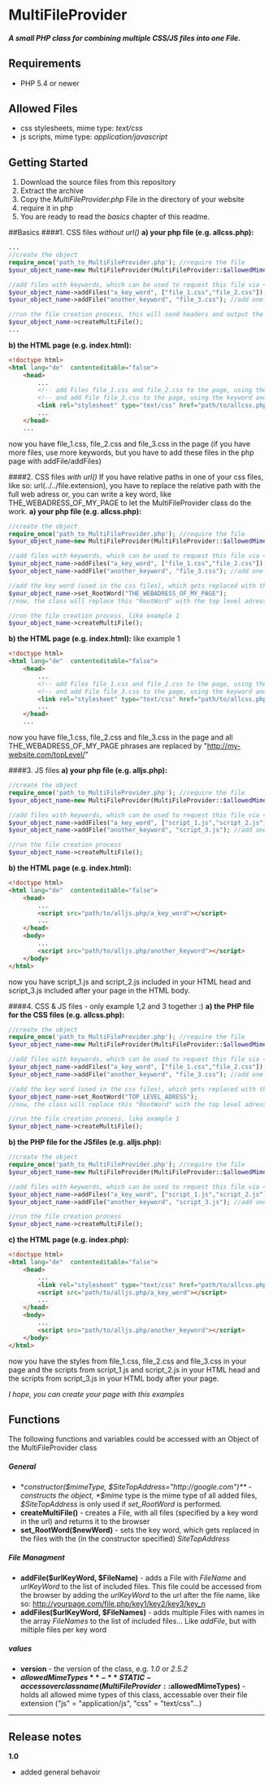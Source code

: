# MultiFileProvider
##### A small PHP class for combining multiple CSS/JS files into one File.

## Requirements
- PHP 5.4 or newer

## Allowed Files
- css stylesheets, mime type: *text/css*
- js scripts, mime type: *application/javascript*

## Getting Started
1. Download the source files from this repository
2. Extract the archive
3. Copy the *MultiFileProvider.php* File in the directory of your website
4. require it in php
7. You are ready to read the *basics* chapter of this readme.

##Basics
####1. CSS files *without url()*
**a) your php file (e.g. allcss.php):**

```php
...
//create the object 
require_once('path_to_MultiFileProvider.php'); //require the file
$your_object_name=new MultiFileProvider(MultiFileProvider::$allowedMimeTypes["css"]); //specifying the css mime type is easy, because you could access all allowed mime types of the class as array (file extension = key, mime type = value) with MultiFileProvider::$allowedMimeTypes.

//add files with keywords, which can be used to request this file via <link> in html
$your_object_name->addFiles("a_key_word", ["file_1.css","file_2.css"]); //add multiple files to one key word
$your_object_name->addFile("another_keyword", "file_3.css"); //add one file for one keyword

//run the file creation process, this will send headers and output the files
$your_object_name->createMultiFile();
...
```

**b) the HTML page (e.g. index.html):**
```html
<!doctype html>
<html lang="de"  contenteditable="false">
    <head>
        ...
		<!-- add Files file_1.css and file_2.css to the page, using the keyword a_key_word-->
        <!-- and add File file_3.css to the page, using the keyword another_keyword-->
        <link rel="stylesheet" type="text/css" href="path/to/allcss.php/a_key_word/another_keyword/foo/a"/>
        ...
    </head>
    ...
```
now you have file_1.css, file_2.css and file_3.css in the page (if you have more files, use more keywords, but you have to add these files in the php page with addFile/addFiles)

####2. CSS files *with url()*
If you have relative paths in one of your css files, like so: url(../../file.extension), you have to replace the relative path with the full web adress or, you can write a key word, like THE_WEBADRESS_OF_MY_PAGE to let the MultiFileProvider class do the work.
**a) your php file (e.g. allcss.php):**

```php
//create the object 
require_once('path_to_MultiFileProvider.php'); //require the file
$your_object_name=new MultiFileProvider(MultiFileProvider::$allowedMimeTypes["css"],"http://my-website.com/topLevel/");//mime type like in example 1. The adress is the Top level of your website, like http://google.com or http://mysite.com/another_folder_level/

//add files with keywords, which can be used to request this file via <link> in html, like example 1
$your_object_name->addFiles("a_key_word", ["file_1.css","file_2.css"]); //add multiple files to one key word
$your_object_name->addFile("another_keyword", "file_3.css"); //add one file for one keyword

//add the key word (used in the css files), which gets replaced with the top level, specified in the object creation
$your_object_name->set_RootWord("THE_WEBADRESS_OF_MY_PAGE");
//now, the class will replace this "RootWord" with the top level adress

//run the file creation process, like example 1
$your_object_name->createMultiFile();
```

**b) the HTML page (e.g. index.html):** like example 1
```html
<!doctype html>
<html lang="de"  contenteditable="false">
    <head>
        ...
		<!-- add Files file_1.css and file_2.css to the page, using the keyword a_key_word-->
        <!-- and add File file_3.css to the page, using the keyword another_keyword-->
        <link rel="stylesheet" type="text/css" href="path/to/allcss.php/a_key_word/another_keyword/foo/a"/>
        ...
    </head>
    ...
```
now you have file_1.css, file_2.css and file_3.css in the page and all THE_WEBADRESS_OF_MY_PAGE phrases are replaced by "http://my-website.com/topLevel/"

####3. JS files 
**a) your php file (e.g. alljs.php):**

```php
//create the object 
require_once('path_to_MultiFileProvider.php'); //require the file
$your_object_name=new MultiFileProvider(MultiFileProvider::$allowedMimeTypes["js"]); //like example 1, only changing the key for the allowedMimeTypes to "js" (because we want a .js file)

//add files with keywords, which can be used to request this file via <script src=""> in html
$your_object_name->addFiles("a_key_word", ["script_1.js","script_2.js"]); //add multiple files to one key word
$your_object_name->addFile("another_keyword", "script_3.js"); //add one file for one keyword

//run the file creation process
$your_object_name->createMultiFile();
```

**b) the HTML page (e.g. index.html):**
```html
<!doctype html>
<html lang="de"  contenteditable="false">
    <head>
		...
		<script src="path/to/alljs.php/a_key_word"></script>
		...
    </head>
    <body>
		...
		<script src="path/to/alljs.php/another_keyword"></script>
	</body>
</html>
```
now you have script_1.js and script_2.js included in your HTML head and script_3.js included after your page in the HTML body.

####4. CSS & JS files - only example 1,2 and 3 together :)
**a) the PHP file for the CSS files (e.g. allcss.php):**
```php
//create the object 
require_once('path_to_MultiFileProvider.php'); //require the file
$your_object_name=new MultiFileProvider(MultiFileProvider::$allowedMimeTypes["css"],"http://my-website.com/topLevel/");//like example 2

//add files with keywords, which can be used to request this file via <link> in html, like example 1
$your_object_name->addFiles("a_key_word", ["file_1.css","file_2.css"]); //add multiple files to one key word
$your_object_name->addFile("another_keyword", "file_3.css"); //add one file for one keyword

//add the key word (used in the css files), which gets replaced with the top level, specified in the object creation
$your_object_name->set_RootWord("TOP_LEVEL_ADRESS");
//now, the class will replace this "RootWord" with the top level adress

//run the file creation process, like example 1
$your_object_name->createMultiFile();
```

**b) the PHP file for the JSfiles (e.g. alljs.php):**
```php
//create the object 
require_once('path_to_MultiFileProvider.php'); //require the file
$your_object_name=new MultiFileProvider(MultiFileProvider::$allowedMimeTypes["js"]); //like example 3

//add files with keywords, which can be used to request this file via <script src=""> in html
$your_object_name->addFiles("a_key_word", ["script_1.js","script_2.js"]); //add multiple files to one key word
$your_object_name->addFile("another_keyword", "script_3.js"); //add one file for one keyword

//run the file creation process
$your_object_name->createMultiFile();
```
**c) the HTML page (e.g. index.php):**
```html
<!doctype html>
<html lang="de"  contenteditable="false">
    <head>
		...
		<link rel="stylesheet" type="text/css" href="path/to/allcss.php/a_key_word/another_keyword/foo/a"/>
		<script src="path/to/alljs.php/a_key_word"></script>
		...
    </head>
    <body>
		...
		<script src="path/to/alljs.php/another_keyword"></script>
	</body>
</html>
```
now you have the styles from file_1.css, file_2.css and file_3.css in your page and the scripts from script_1.js and script_2.js in your HTML head and the scripts from script_3.js in your HTML body after your page.

*I hope, you can create your page with this examples*


## Functions

The following functions and variables could be accessed with an Object of the MultiFileProvider class
##### General
- **constructor($mimeType, $SiteTopAddress="http://google.com")** - constructs the object, *$mime* type is the mime type of all added files, *$SiteTopAddress* is only used if *set_RootWord* is performed.
- **createMultiFile()** - creates a File, with all files (specified by a key word in the url) and returns it to the browser
- **set_RootWord($newWord)** - sets the key word, which gets replaced in the files with the (in the constructor specified) *SiteTopAddress*

##### File Managment
- **addFile($urlKeyWord, $FileName)** - adds a File with *FileName*  and *urlKeyWord* to the list of included files. This file could be accessed from the browser by adding the *urlKeyWord* to the url after the file name, like so: http://yourpage.com/file.php/key1/key2/key3/key_n
- **addFiles($urlKeyWord, $FileNames)** - adds multiple Files with names in the array *FileNames* to the list of included files... Like *addFile*, but with miltiple files per key word

##### values
- **version** - the version of the class, e.g. *1.0* or *2.5.2*
- **$allowedMimeTypes** - **STATIC - access over class name (MultiFileProvider::$allowedMimeTypes)** - holds all allowed mime types of this class, accessable over their file extension ("js" = "application/js", "css" = "text/css"...)

------------

## Release notes
**1.0**
- added general behavoir
